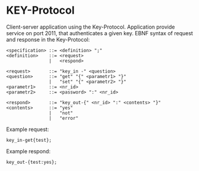 # KEY-Protocol
Client-server application using the Key-Protocol. Application provide service on port 2011, that authenticates a given key.
EBNF syntax of request and response in the Key-Protocol:

```EBNF
<specification> ::= <definition> ";"
<definition>    ::= <request>
                |   <respond>
                
<request>       ::= "key_in -" <question>
<question>      ::= "get" "{" <parametr1> "}"
                |   "set" "{" <parametr2> "}"
<parametr1>     ::= <nr_id>
<parametr2>     ::= <password> ":" <nr_id>

<respond>       ::= "key_out-{" <nr_id> ":" <contents> "}"
<contents>      ::= "yes"
                |   "not"
                |   "error"
```

Example request:
```
key_in-get{test};
```

Example respond:
```
key_out-{test:yes};
```

